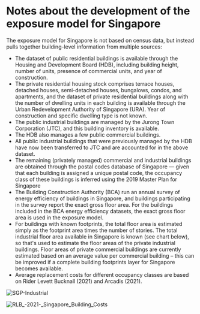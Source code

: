 # Notes about the development of the exposure model for Singapore
The exposure model for Singapore is not based on census data, but instead pulls together building-level information from multiple sources:

- The dataset of public residential buildings is available through the Housing and Development Board (HDB), including building height, number of units, presence of commercial units, and year of construction.
- The private residential housing stock comprises terrace houses, detached houses, semi-detached houses, bungalows, condos, and apartments, and the dataset of private residential buildings along with the number of dwelling units in each building is available through the Urban Redevelopment Authority of Singapore (URA). Year of construction and specific dwelling type is not known.
- The public industrial buildings are managed by the Jurong Town Corporation (JTC), and this building inventory is available.
- The HDB also manages a few public commercial buildings.
- All public industrial buildings that were previously managed by the HDB have now been transferred to JTC and are accounted for in the above dataset.
- The remaining (privately managed) commercial and industrial buildings are obtained through the postal codes database of Singapore — given that each building is assigned a unique postal code, the occupancy class of these buildings is inferred using the 2019 Master Plan for Singapore
- The Building Construction Authority (BCA) run an annual survey of energy efficiency of buildings in Singapore, and buildings participating in the survey report the exact gross floor area. For the buildings included in the BCA energy efficiency datasets, the exact gross floor area is used in the exposure model.
- For buildings with known footprints, the total floor area is estimated simply as the footprint area times the number of stories. The total industrial floor area available in Singapore is known (see chart below), so that's used to estimate the floor areas of the private industrial buildings. Floor areas of private commercial buildings are currently estimated based on an average value per commercial building – this can be improved if a complete building footprints layer for Singapore becomes available.
- Average replacement costs for different occupancy classes are based on Rider Levett Bucknall (2021) and Arcadis (2021).

![SGP-Industrial](https://user-images.githubusercontent.com/1707414/214595075-dd7088b5-0373-453a-9c3e-317b022a13e1.png)

![RLB_-_2021_-_Singapore_Building_Costs](https://user-images.githubusercontent.com/1707414/214595104-60410f57-b439-4076-80e5-191b8c54c391.png)
